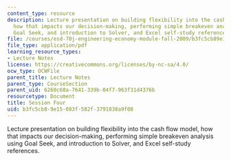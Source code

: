 ```yaml
---
content_type: resource
description: Lecture presentation on building flexibility into the cash flow model,
  how that impacts our decision-making, performing simple breakeven analysis using
  Goal Seek, and introduction to Solver, and Excel self-study references.
file: /courses/esd-70j-engineering-economy-module-fall-2009/b3fc5cb89e15083f582f3791838a9f08_MITESD_70Jf09_lec04.pdf
file_type: application/pdf
learning_resource_types:
- Lecture Notes
license: https://creativecommons.org/licenses/by-nc-sa/4.0/
ocw_type: OCWFile
parent_title: Lecture Notes
parent_type: CourseSection
parent_uid: 6260c68a-7641-339b-04f7-963f31d4376b
resourcetype: Document
title: Session Four
uid: b3fc5cb8-9e15-083f-582f-3791838a9f08
---
```

Lecture presentation on building flexibility into the cash flow model, how that impacts our decision-making, performing simple breakeven analysis using Goal Seek, and introduction to Solver, and Excel self-study references.